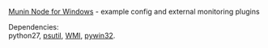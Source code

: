 [Munin Node for Windows](https://github.com/munin-monitoring/munin-node-win32) - example config and external monitoring plugins

Dependencies:<br>
python27, [psutil](https://pypi.org/project/psutil/), [WMI](https://pypi.org/project/WMI/), [pywin32](https://pypi.org/project/pywin32/).